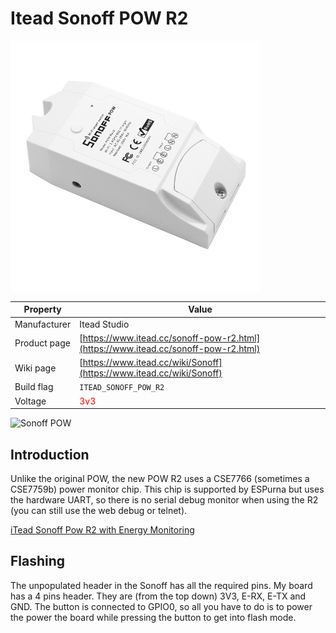 # Itead Sonoff POW R2

![Sonoff POW](images/devices/itead-sonoff-pow-r2.jpg)

|Property|Value|
|---|---|
|Manufacturer|Itead Studio|
|Product page|[https://www.itead.cc/sonoff-pow-r2.html](https://www.itead.cc/sonoff-pow-r2.html)|
|Wiki page|[https://www.itead.cc/wiki/Sonoff](https://www.itead.cc/wiki/Sonoff)|
|Build flag|`ITEAD_SONOFF_POW_R2`|
|Voltage|<span style="color:red">3v3</span>|

![Sonoff POW](https://user-images.githubusercontent.com/887419/44094200-cef4922c-9fd5-11e8-8a78-e6461fdeae95.jpg)

## Introduction

Unlike the original POW, the new POW R2 uses a CSE7766 (sometimes a CSE7759b) power monitor chip. This chip is supported by ESPurna but uses the hardware UART, so there is no serial debug monitor when using the R2 (you can still use the web debug or telnet).

[iTead Sonoff Pow R2 with Energy Monitoring](http://sonoff.itead.cc/en/products/sonoff/sonoff-pow-r2)

## Flashing

The unpopulated header in the Sonoff has all the required pins. My board has a 4 pins header. They are (from the top down) 3V3, E-RX, E-TX and GND. The button is connected to GPIO0, so all you have to do is to power the power the board while pressing the button to get into flash mode.